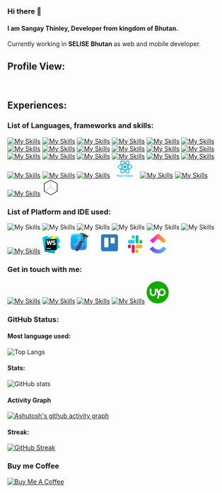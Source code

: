 ### Hi there 👋

#### I am Sangay Thinley, Developer from kingdom of Bhutan.

Currently working in <b>SELISE Bhutan </b> as web and mobile developer.

## Profile View:
<img src="https://komarev.com/ghpvc/?username=sangayt1997&style=flat-square&color=blue" alt=""/>


## Experiences:

### List of Languages, frameworks and skills:

[![My Skills](https://skillicons.dev/icons?i=html)](https://www.w3schools.com/html/)
[![My Skills](https://skillicons.dev/icons?i=css)](https://www.w3schools.com/css/)
[![My Skills](https://skillicons.dev/icons?i=sass)](https://skillicons.dev)
[![My Skills](https://skillicons.dev/icons?i=js)](https://www.w3schools.com/js/)
[![My Skills](https://skillicons.dev/icons?i=angular)](https://angular.io/)
[![My Skills](https://skillicons.dev/icons?i=react)](https://reactjs.org/)
[![My Skills](https://skillicons.dev/icons?i=flutter)](https://flutter.dev/)
[![My Skills](https://skillicons.dev/icons?i=dart)](https://dart.dev/)
[![My Skills](https://skillicons.dev/icons?i=bootstrap)](https://getbootstrap.com/)
[![My Skills](https://skillicons.dev/icons?i=svelte)](https://svelte.dev/)
[![My Skills](https://skillicons.dev/icons?i=java)](https://www.w3schools.com/java/)
[![My Skills](https://skillicons.dev/icons?i=c)](https://www.w3schools.com/c/)
[![My Skills](https://skillicons.dev/icons?i=firebase)](https://firebase.google.com/)
[![My Skills](https://skillicons.dev/icons?i=materialui)](https://mui.com/)
[![My Skills](https://skillicons.dev/icons?i=py)](https://www.python.org/)
[![My Skills](https://skillicons.dev/icons?i=wordpress)](https://wordpress.com/)
[![My Skills](https://skillicons.dev/icons?i=ts)](https://www.typescriptlang.org/)
[![My Skills](https://skillicons.dev/icons?i=mysql)](https://www.mysql.com/)
[![My Skills](https://skillicons.dev/icons?i=cpp)](https://www.w3schools.com/cpp/)
[![My Skills](https://skillicons.dev/icons?i=figma)](https://www.figma.com/)
[![My Skills](https://skillicons.dev/icons?i=nextjs)](https://nextjs.org/)
[<img src="./assets/logo_image/react-native.png" width="60" height="40"/>](https://reactnative.dev/)
[![My Skills](https://skillicons.dev/icons?i=git)](https://git-scm.com/docs)
[![My Skills](https://skillicons.dev/icons?i=styledcomponents)](https://styled-components.com/)
[![My Skills](https://skillicons.dev/icons?i=tailwind)](https://tailwindcss.com/)
[<img src="./assets/logo_image/styled-system.png" width="38"/>](https://styled-system.com/)

### List of Platform and IDE used:

![My Skills](https://skillicons.dev/icons?i=androidstudio)
![My Skills](https://skillicons.dev/icons?i=codepen)
![My Skills](https://skillicons.dev/icons?i=eclipse)
![My Skills](https://skillicons.dev/icons?i=github)
![My Skills](https://skillicons.dev/icons?i=vercel)
![My Skills](https://skillicons.dev/icons?i=vscode)
[![My Skills](https://skillicons.dev/icons?i=figma)](https://www.figma.com/)
<img src="./assets/logo_image/webstorm.png" width="40" height="40"/>
<img src="./assets/logo_image/xcode.png" width="80"/>
[<img src="./assets/logo_image/trello.png" width="48" height="48"/>](https://trello.com/)
[<img src="./assets/logo_image/slack.png" width="60" height="42"/>](https://slack.com/)
[<img src="./assets/logo_image/clickup.png" width="38"/>](https://clickup.com/)

### Get in touch with me:

[![My Skills](https://skillicons.dev/icons?i=github)](https://github.com/sangayt1997)
[![My Skills](https://skillicons.dev/icons?i=linkedin)](https://www.linkedin.com/in/sangay-thinley-47a92b23b)
[![My Skills](https://skillicons.dev/icons?i=stackoverflow)](https://stackoverflow.com/users/18950809/sangay-thinley)
[![My Skills](https://skillicons.dev/icons?i=twitter)](https://twitter.com/SangayT97/)
[<img src="./assets/logo_image/upwork.png" width="50"/>](https://www.upwork.com/freelancers/~01e9f87220fbc89318)

### GitHub Status:

#### Most language used:

![Top Langs](https://github-readme-stats-sangaythinley.vercel.app/api/top-langs/?username=sangayt1997&langs_count=20&theme=dark&show_icons=true&layout=compact)

#### Stats:

![GitHub stats](https://github-readme-stats-sangaythinley.vercel.app/api?username=sangayt1997&theme=dark&show_icons=true)

#### Activity Graph
[![Ashutosh's github activity graph](https://github-readme-activity-graph.cyclic.app/graph?username=sangayt1997&theme=github-compact&area=true&area_color=5CED73)](https://github.com/ashutosh00710/github-readme-activity-graph)


#### Streak:

[![GitHub Streak](https://streak-stats.demolab.com/?user=sangayt1997&theme=highcontrast)](https://git.io/streak-stats)

### Buy me Coffee

<a href="https://www.buymeacoffee.com/sangaythin1" target="_blank"><img src="https://cdn.buymeacoffee.com/buttons/default-orange.png" alt="Buy Me A Coffee" height="41" width="174"></a>
